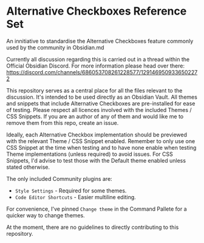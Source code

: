 # Alternative Checkboxes Reference Set
An innitiative to standardise the Alternative Checkboxes feature commonly used by the community in Obsidian.md

Currently all discussion regarding this is carried out in a thread within the Official Obsidian Discord. For more information please head over there:
https://discord.com/channels/686053708261228577/1291469509336502272

This repository serves as a central place for all the files relevant to the discussion. It's intended to be used directly as an Obsidian Vault. All themes and snippets that include Alternative Checkboxes are pre-installed for ease of testing. Please respect all licences involved with the included Themes / CSS Snippets. If you are an author of any of them and would like me to remove them from this repo, create an issue.

Ideally, each Alternative Checkbox implementation should be previewed with the relevant Theme / CSS Snippet enabled. Remember to only use one CSS Snippet at the time when testing and to have none enable when testing Theme implementations (unless required) to avoid issues. For CSS Snippets, I'd advise to test those with the Default theme enabled unless stated otherwise.

The only included Community plugins are:
- `Style Settings` - Required for some themes.
- `Code Editor Shortcuts` - Easier multiline editing.

For convenience, I've pinned `Change theme` in the Command Pallete for a quicker way to change themes.

At the moment, there are no guidelines to directly contributing to this repository.
